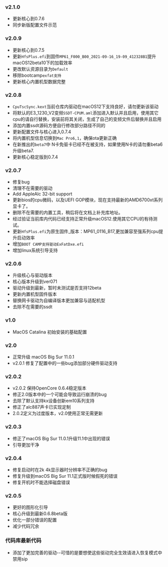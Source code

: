 ### v2.1.0 ###
- 更新核心到0.7.6
- 同步新版配置文件示范
### v2.0.9 ###
- 更新核心到0.7.5
- 更新`HfsPlus.efi`到固件`MP61_F000_B00_2021-09-16_19-09_412328B1`提升macOS12beta10下的加载效率
- 更改默认资源目录为`Default`
- 移除bootcamp`exfat支持`
- 更新核心内置机型数据完整
### v2.0.8 ###
- ```CpuTscSync.kext```当前仓库内驱动在macOS12下支持良好，请勿更新该驱动
- 将默认的E3_1230_V2变频```SSDT-CPUM.aml```添加进入默认并且启用，使用其它cpu的请自行替换，安装前将其关闭，生成了自己的变频文件后替换并且启用
- 添加内置ssdt源码方便自行修改部分路径不同的
- 更新配置文件与核心进入0.7.4
- 将内置机型信息切换到`Mac Pro6,1`，确保ota更新正确
- 在新推出的`beta7`中 N卡免驱卡已经不在被支持，如果使用N卡的请勿重beta6升级beta7.
- 更新核心稳定版到0.7.4

### v2.0.7 ###
- 修复bug
- 清理不在需要的驱动
- Add AppleAlc 32-bit support
- 更新bios的cpu微码，以及UEFI GOP模块，现在支持最新的AMD6700xt系列显卡了。
- 删除不在需要的内置工具，稍后将在文档上补充库地址。
- 经过验证当前库内代码已经支持正常升级macOS12.使用其它CPU的有待测试。
- 更新```HfsPlus.efi```为原生固件_版本：MP61_0116_B17,更加兼容至强系列cpu提升启动效率
- 增加```BOOT CAMP支持驱动ExFatDxe.efi```
- 增加linux系统引导支持

### v2.0.6 ###
- 升级核心与驱动版本
- 核心版本升级到ver071
- 驱动升级到最新，暂时未测试是否支持12beta
- 更新内置机型固件版本
- 替换网卡驱动为自编译版本更加兼容与适配机型
- 去除不在需要的ssdt

### v1.0 ###
- MacOS Catalina 初始安装的基础配置

### v2.0 ###
- 正常升级 macOS Big Sur 11.0.1
- v2.0.1 修复了配置中的一些bug添加部分硬件驱动支持
### v2.0.2 ###
- v2.0.2 保持OpenCore 0.6.4稳定版本
- 修正2.0版本中的一个可能会导致运行崩溃的bug
- 去除了默认支持kx设备创新em10系列支持
- 修正了alc887声卡已实现定制
- 2.0.2定义为过度版本，v2.0使用正常无需更新
### v2.0.3 ###
- 修正了macOS Big Sur 11.0.1升级11.1中出现的错误
- 引导更加干净
### v2.0.4 ###
- 修复启动时在2k 4k显示器时分辨率不正确的bug
- 修复升级到macOS Big Sur 11.1正式版时候假死的错误
- 修复开机时不能选择磁盘错误
### v2.0.5 ###
- 更好的图形化引导
- 核心升级到最新0.6.8beta版
- 优化一部分错误的配置
- 减少代码冗余

### 代码库最新代码 ###
- 添加了更加完善的驱动--可惜的是要想使这些驱动完全生效请进入恢复模式中禁用sip
